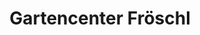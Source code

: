 ---
title: "Gartencenter Fröschl"
url: /neustadt-an-der-donau/gartencenter-froeschl/
shop: Garten-Center
---